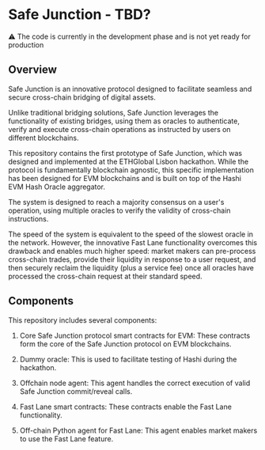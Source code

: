 # Safe Junction - TBD?

⚠️ The code is currently in the development phase and is not yet ready for production

## Overview

Safe Junction is an innovative protocol designed to facilitate seamless and secure cross-chain bridging of digital assets.

Unlike traditional bridging solutions, Safe Junction leverages the functionality of existing bridges, using them as oracles to authenticate, verify and execute cross-chain operations as instructed by users on different blockchains. 

This repository contains the first prototype of Safe Junction, which was designed and implemented at the ETHGlobal Lisbon hackathon. While the protocol is fundamentally blockchain agnostic, this specific implementation has been designed for EVM blockchains and is built on top of the Hashi EVM Hash Oracle aggregator. 

The system is designed to reach a majority consensus on a user's operation, using multiple oracles to verify the validity of cross-chain instructions.

The speed of the system is equivalent to the speed of the slowest oracle in the network. However, the innovative Fast Lane functionality overcomes this drawback and enables much higher speed: market makers can pre-process cross-chain trades, provide their liquidity in response to a user request, and then securely reclaim the liquidity (plus a service fee) once all oracles have processed the cross-chain request at their standard speed.

## Components

This repository includes several components:

1. Core Safe Junction protocol smart contracts for EVM: These contracts form the core of the Safe Junction protocol on EVM blockchains.

2. Dummy oracle: This is used to facilitate testing of Hashi during the hackathon.

3. Offchain node agent: This agent handles the correct execution of valid Safe Junction commit/reveal calls.

4. Fast Lane smart contracts: These contracts enable the Fast Lane functionality.

5. Off-chain Python agent for Fast Lane: This agent enables market makers to use the Fast Lane feature.
